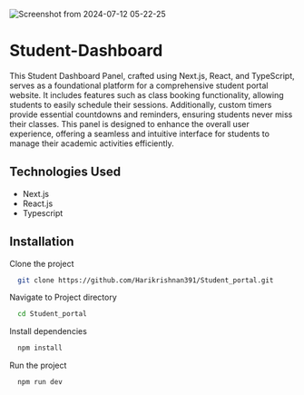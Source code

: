 ![Screenshot from 2024-07-12 05-22-25](https://github.com/user-attachments/assets/91df79be-de47-4d06-8610-5f82a8f31e79)

# Student-Dashboard

This Student Dashboard Panel, crafted using Next.js, React, and TypeScript, serves as a foundational platform for a comprehensive student portal website. It includes features such as class booking functionality, allowing students to easily schedule their sessions. Additionally, custom timers provide essential countdowns and reminders, ensuring students never miss their classes. This panel is designed to enhance the overall user experience, offering a seamless and intuitive interface for students to manage their academic activities efficiently.


## Technologies Used

 - Next.js
 - React.js
 - Typescript

## Installation

Clone  the project
```bash
  git clone https://github.com/Harikrishnan391/Student_portal.git
```
Navigate to Project directory

```bash
  cd Student_portal
```
Install dependencies

```bash
  npm install
```
Run the project

```bash
  npm run dev
```


